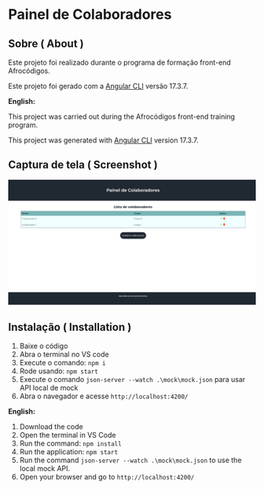 # Painel de Colaboradores

## Sobre ( About )
Este projeto foi realizado durante o programa de formação front-end Afrocódigos.

Este projeto foi gerado com a [Angular CLI](https://github.com/angular/angular-cli) versão 17.3.7.

**English:**

This project was carried out during the Afrocódigos front-end training program.

This project was generated with [Angular CLI](https://github.com/angular/angular-cli) version 17.3.7.

## Captura de tela ( Screenshot )

![](./src/assets/capturaTela.png)

## Instalação ( Installation )

1. Baixe o código
2. Abra o terminal no VS code
3. Execute o comando: `npm i`
4. Rode usando: `npm start`
5. Execute o comando `json-server --watch .\mock\mock.json` para usar API local de mock
6. Abra o navegador e acesse `http://localhost:4200/`

**English:**

1. Download the code
2. Open the terminal in VS Code
3. Run the command: `npm install`
4. Run the application: `npm start`
5. Run the command `json-server --watch .\mock\mock.json` to use the local mock API.
6. Open your browser and go to `http://localhost:4200/`